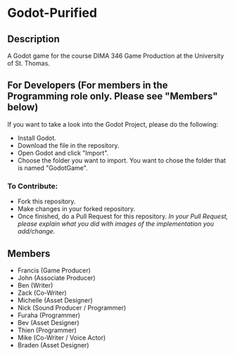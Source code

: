 # Godot-Purified

## Description
A Godot game for the course DIMA 346 Game Production at the University of St. Thomas.

## For Developers (For members in the Programming role only. Please see "Members" below)
If you want to take a look into the Godot Project, please do the following:

- Install Godot.
- Download the file in the repository.
- Open Godot and click "Import".
- Choose the folder you want to import. You want to chose the folder that is named "GodotGame".

### To Contribute:
- Fork this repository.
- Make changes in your forked repository.
- Once finished, do a Pull Request for this repository.
<i>In your Pull Request, please explain what you did with images of the implementation you add/change.</i>


## Members
- Francis (Game Producer)
- John (Associate Producer)
- Ben (Writer)
- Zack (Co-Writer)
- Michelle (Asset Designer)
- Nick (Sound Producer / Programmer)
- Furaha (Programmer)
- Bev (Asset Designer)
- Thien (Programmer)
- Mike (Co-Writer / Voice Actor)
- Braden (Asset Designer)
